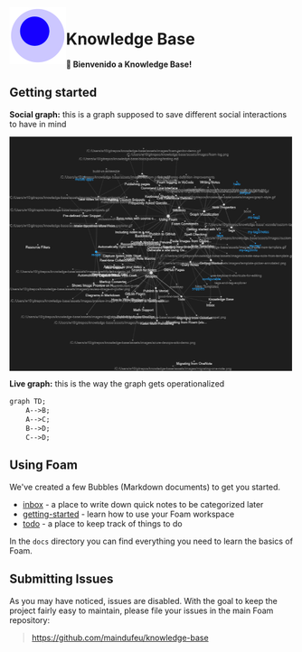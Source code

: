 <img src="attachments/foam-icon.png" width=100 align="left">

# Knowledge Base

**👋 Bienvenido a Knowledge Base!**

## Getting started

**Social graph:** this is a graph supposed to save different social interactions to have in mind

<img src="attachments/graph.png" width=500 align="center">

**Live graph:** this is the way the graph gets operationalized

```mermaid
graph TD;
    A-->B;
    A-->C;
    B-->D;
    C-->D;
```

## Using Foam

We've created a few Bubbles (Markdown documents) to get you started.

- [inbox](./inbox.md) - a place to write down quick notes to be categorized later
- [getting-started](./getting-started.md) - learn how to use your Foam workspace
- [todo](./todo.md) - a place to keep track of things to do

In the `docs` directory you can find everything you need to learn the basics of Foam.

## Submitting Issues

As you may have noticed, issues are disabled. With the goal to keep the project fairly easy to maintain, please file your issues in the main Foam repository:

> <https://github.com/maindufeu/knowledge-base>
